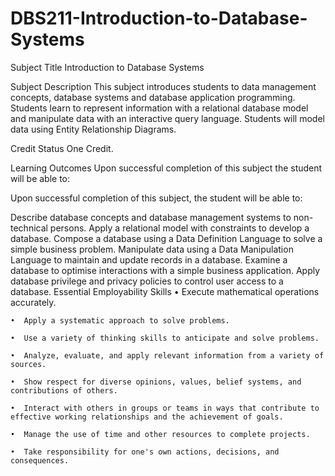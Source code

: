 # DBS211-Introduction-to-Database-Systems
Subject Title
Introduction to Database Systems

Subject Description
This subject introduces students to data management concepts, database systems and database application programming. Students learn to represent information with a relational database model and manipulate data with an interactive query language. Students will model data using Entity Relationship Diagrams.

Credit Status
One Credit.

Learning Outcomes
Upon successful completion of this subject the student will be able to:

Upon successful completion of this subject, the student will be able to:

Describe database concepts and database management systems to non-technical persons.
Apply a relational model with constraints to develop a database.
Compose a database using a Data Definition Language to solve a simple business problem.
Manipulate data using a Data Manipulation Language to maintain and update records in a database.
Examine a database to optimise interactions with a simple business application.
Apply database privilege and privacy policies to control user access to a database.
Essential Employability Skills
    •  Execute mathematical operations accurately.

    •  Apply a systematic approach to solve problems.

    •  Use a variety of thinking skills to anticipate and solve problems.

    •  Analyze, evaluate, and apply relevant information from a variety of sources.

    •  Show respect for diverse opinions, values, belief systems, and contributions of others.

    •  Interact with others in groups or teams in ways that contribute to effective working relationships and the achievement of goals.

    •  Manage the use of time and other resources to complete projects.

    •  Take responsibility for one's own actions, decisions, and consequences.
